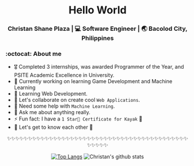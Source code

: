<div align="center">
  <h1 align="center">Hello World</h1>
</div


<div align="center">
<h3 align="center"> Christan Shane Plaza | 💻 Software Engineer | 🌏 Bacolod City, Philippines </h3>
</div>

### :octocat: About me 
- 🎖 Completed 3 internships, was awarded Programmer of the Year, and PSITE Academic Excellence in University.
- 🔭 Currently working on learning Game Development and Machine Learning
- 🌱 Learning Web Development.
- 👯 Let's collaborate on create cool `Web Applications`.
- 🤔 Need some help with `Machine Learning`.
- 💬 Ask me about anything really.
- ⚡ Fun fact: I have a `1 Star🌟 Certificate for Kayak` 🤔
- 💭 Let's get to know each other 🌟

<span align="center">

✨✨✨✨✨✨✨✨✨✨✨✨✨✨✨✨✨✨✨✨✨✨✨✨✨✨✨✨✨✨✨✨✨✨✨✨✨✨✨✨✨✨✨✨✨✨✨✨

[![Top Langs](https://github-readme-stats.vercel.app/api/top-langs/?username=christanplaza&layout=compact)](https://github.com/anuraghazra/github-readme-stats)
![Christan's github stats](https://github-readme-stats.vercel.app/api/?username=christanplaza&show_icons=true&title_color=1F75C8&icon_color=2AA410&text_color=043667&bg_color=ffffff) 

</span>
